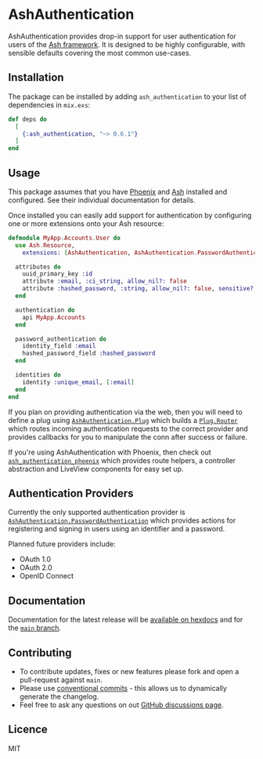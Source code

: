 # AshAuthentication

AshAuthentication provides drop-in support for user authentication for users of
the [Ash framework](https://ash-hq.org).  It is designed to be highly
configurable, with sensible defaults covering the most common use-cases.

## Installation

The package can be installed by adding `ash_authentication` to your list of
dependencies in `mix.exs`:

```elixir
def deps do
  [
    {:ash_authentication, "~> 0.6.1"}
  ]
end
```

## Usage

This package assumes that you have [Phoenix](https://phoenixframework.org/) and
[Ash](https://ash-hq.org/) installed and configured.  See their individual
documentation for details.

Once installed you can easily add support for authentication by configuring one
or more extensions onto your Ash resource:

```elixir
defmodule MyApp.Accounts.User do
  use Ash.Resource,
    extensions: [AshAuthentication, AshAuthentication.PasswordAuthentication]

  attributes do
    uuid_primary_key :id
    attribute :email, :ci_string, allow_nil?: false
    attribute :hashed_password, :string, allow_nil?: false, sensitive?: true
  end

  authentication do
    api MyApp.Accounts
  end

  password_authentication do
    identity_field :email
    hashed_password_field :hashed_password
  end

  identities do
    identity :unique_email, [:email]
  end
end
```

If you plan on providing authentication via the web, then you will need to
define a plug using
[`AshAuthentication.Plug`](https://team-alembic.github.io/ash_authentication/AshAuthentication.Plug.html)
which builds a [`Plug.Router`](https://hexdocs.pm/plug/Plug.Router.html) which
routes incoming authentication requests to the correct provider and provides
callbacks for you to manipulate the conn after success or failure.

If you're using AshAuthentication with Phoenix, then check out
[`ash_authentication_phoenix`](https://github.com/team-alembic/ash_authentication_phoenix)
which provides route helpers, a controller abstraction and LiveView components
for easy set up.

## Authentication Providers

Currently the only supported authentication provider is
[`AshAuthentication.PasswordAuthentication`](https://team-alembic.github.io/ash_authentication/AshAuthentication.PasswordAuthentication.html)
which provides actions for registering and signing in users using an identifier
and a password.

Planned future providers include:

  * OAuth 1.0
  * OAuth 2.0
  * OpenID Connect

## Documentation

Documentation for the latest release will be [available on
hexdocs](https://hexdocs.pm/ash_authentication) and for the [`main`
branch](https://team-alembic.github.io/ash_authentication).

## Contributing

  * To contribute updates, fixes or new features please fork and open a
    pull-request against `main`.
  * Please use [conventional
    commits](https://www.conventionalcommits.org/en/v1.0.0/) - this allows us to
    dynamically generate the changelog.
  * Feel free to ask any questions on out [GitHub discussions
    page](https://github.com/team-alembic/ash_authentication/discussions).

## Licence

MIT
